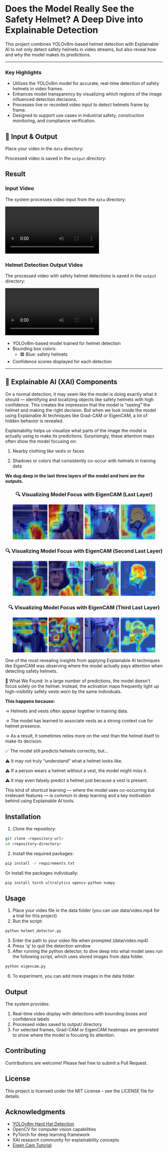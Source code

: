 # Does the Model Really See the Safety Helmet? A Deep Dive into Explainable Detection

This project combines YOLOv8m-based helmet detection with Explainable AI to not only detect safety helmets in video streams, but also reveal how and why the model makes its predictions.

---

### Key Highlights
- Utilizes the YOLOv8m model for accurate, real-time detection of safety helmets in video frames.
- Enhances model transparency by visualizing which regions of the image influenced detection decisions.
- Processes live or recorded video input to detect helmets frame by frame.
- Designed to support use cases in industrial safety, construction monitoring, and compliance verification.

## 🎥 Input & Output
Place your video in the `data` directory:

Processed video is saved in the `output` directory:

## Result

### Input Video
The system processes video input from the `data` directory:

![Input Video](data/video.mp4)

### Helmet Detection Output Video
The processed video with safety helmet detections is saved in the `output` directory:

![Output Video](output/safety_helmet_detection.mp4)

- YOLOv8m-based model trained for helmet detection
- Bounding box colors:
  - 🟦 Blue: safety helmets
- Confidence scores displayed for each detection

---

## 🧠 Explainable AI (XAI) Components

On a normal detection, it may seem like the model is doing exactly what it should — identifying and localizing objects like safety helmets with high confidence. This creates the impression that the model is “seeing” the helmet and making the right decision. But when we look inside the model using Explainable AI techniques like Grad-CAM or EigenCAM, a lot of hidden behavior is revealed.

Explainability helps us visualize what parts of the image the model is actually using to make its predictions. Surprisingly, these attention maps often show the model focusing on:

1. Nearby clothing like vests or faces

2. Shadows or colors that consistently co-occur with helmets in training data

**We dug deep in the last three layers of the model and here are the outputs.**

<h3 align="center">🔍 Visualizing Model Focus with EigenCAM (Last Layer)</h3>

<p align="center">
  <img src="output/Last Layer Output/eigen_cam_last_layer_1.jpg" width="22%" />
  <img src="output/Last Layer Output/eigen_cam_last_layer_2.jpg" width="22%" />
  <img src="output/Last Layer Output/eigen_cam_last_layer_3.jpg" width="22%" />
  <img src="output/Last Layer Output/eigen_cam_last_layer_4.jpg" width="22%" />
</p>


<h3 align="center">🔍 Visualizing Model Focus with EigenCAM (Second Last Layer)</h3>

<p align="center">
  <img src="output/Second Last Layer Output/eigen_cam_secondlast_layer_1.jpg" width="22%" />
  <img src="output/Second Last Layer Output/eigen_cam_secondlast_layer_2.jpg" width="22%" />
  <img src="output/Second Last Layer Output/eigen_cam_secondlast_layer_3.jpg" width="22%" />
  <img src="output/Second Last Layer Output/eigen_cam_secondlast_layer_4.jpg" width="22%" />
</p>

<h3 align="center">🔍 Visualizing Model Focus with EigenCAM (Third Last Layer)</h3>

<p align="center">
  <img src="output/Third Last Layer/eigen_cam_thirdlast_layer_1.jpg" width="22%" />
  <img src="output/Third Last Layer/eigen_cam_thirdlast_layer_2.jpg" width="22%" />
  <img src="output/Third Last Layer/eigen_cam_thirdlast_layer_3.jpg" width="22%" />
  <img src="output/Third Last Layer/eigen_cam_thirdlast_layer_4.jpg" width="22%" />
</p>

One of the most revealing insights from applying Explainable AI techniques like EigenCAM was observing where the model actually pays attention when detecting safety helmets.

👀 What We Found:
In a large number of predictions, the model doesn't focus solely on the helmet. Instead, the activation maps frequently light up high-visibility safety vests worn by the same individuals.

**This happens because:**

-> Helmets and vests often appear together in training data.

-> The model has learned to associate vests as a strong context cue for helmet presence.

-> As a result, it sometimes relies more on the vest than the helmet itself to make its decision.

✅ The model still predicts helmets correctly, but...

⚠️ It may not truly “understand” what a helmet looks like.

⚠️ If a person wears a helmet without a vest, the model might miss it.

⚠️ It may even falsely predict a helmet just because a vest is present.

This kind of shortcut learning — where the model uses co-occurring but irrelevant features — is common in deep learning and a key motivation behind using Explainable AI tools.


## Installation

1. Clone the repository:
```bash
git clone <repository-url>
cd <repository-directory>
```

2. Install the required packages:
```bash
pip install -r requirements.txt
```

Or install the packages individually:
```bash
pip install torch ultralytics opencv-python numpy
```

## Usage

1. Place your video file in the data folder (you can use data/video.mp4 for a trial for this project)
2. Run the script:
```bash
python helmet_detector.py
```
3. Enter the path to your video file when prompted (data/video.mp4)
4. Press 'q' to quit the detection window
5. After running the python detector, to dive deep into what model sees run the following script, which uses stored images from data folder.
```bash
python eigencam.py
```
6. To experiment, you can add more images in the data folder. 

## Output

The system provides:
1. Real-time video display with detections with bounding boxes and confidence labels
2. Processed video saved to output/ directory
3. For selected frames, Grad-CAM or EigenCAM heatmaps are generated to show where the model is focusing its attention.


## Contributing

Contributions are welcome! Please feel free to submit a Pull Request.

## License

This project is licensed under the MIT License - see the LICENSE file for details.

## Acknowledgments

- [YOLOv8m Hard Hat Detection](https://huggingface.co/keremberke/yolov8m-hard-hat-detection/tree/main)
- OpenCV for computer vision capabilities
- PyTorch for deep learning framework
- XAI research community for explainability concepts
- [Eigen Cam Tutorial](https://jacobgil.github.io/pytorch-gradcam-book/EigenCAM%20for%20YOLO5.html)


